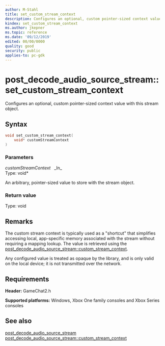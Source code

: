 ```yaml
---
author: M-Stahl
title: set_custom_stream_context
description: Configures an optional, custom pointer-sized context value with this stream object.
kindex: set_custom_stream_context
ms.author: jkepner
ms.topic: reference
ms.date: '09/12/2019'
edited: 00/00/0000
quality: good
security: public
applies-to: pc-gdk
---
```


# post_decode_audio_source_stream::set_custom_stream_context  

Configures an optional, custom pointer-sized context value with this stream object.  

## Syntax  
  
```cpp
void set_custom_stream_context(  
    void* customStreamContext  
)  
```  
  
### Parameters  
  
*customStreamContext* &nbsp;&nbsp;\_In\_  
Type: void*  
  
An arbitrary, pointer-sized value to store with the stream object.  
  
  
### Return value  
Type: void

  
## Remarks  
  
The custom stream context is typically used as a "shortcut" that simplifies accessing local, app-specific memory associated with the stream without requiring a mapping lookup. The value is retrieved using the [post_decode_audio_source_stream::custom_stream_context](post_decode_audio_source_stream_custom_stream_context.md).

Any configured value is treated as opaque by the library, and is only valid on the local device; it is not transmitted over the network.
  
## Requirements  
  
**Header:** GameChat2.h
  
**Supported platforms:** Windows, Xbox One family consoles and Xbox Series consoles  
  
## See also  
[post_decode_audio_source_stream](../post_decode_audio_source_stream.md)  
[post_decode_audio_source_stream::custom_stream_context](post_decode_audio_source_stream_custom_stream_context.md)
  
  
